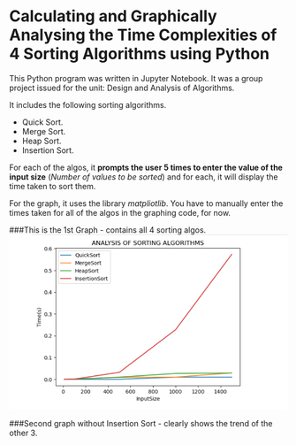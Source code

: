 # Calculating and Graphically Analysing the Time Complexities of 4 Sorting Algorithms using Python

This Python program was written in Jupyter Notebook. It was a group project issued for the unit: Design and Analysis of Algorithms.

It includes the following sorting algorithms.

- Quick Sort.
- Merge Sort.
- Heap Sort.
- Insertion Sort.

For each of the algos, it **prompts the user 5 times to enter the value of the input size** (_Number of values to be sorted_) and for each, it will display the time taken to sort them.

For the graph, it uses the library _matpliotlib_. You have to manually enter the times taken for all of the algos in the graphing code, for now.

###This is the 1st Graph - contains all 4 sorting algos.
![1st Graph - All 4 Algos](./Graph%20Screenshots/1st%20graph.png)

###Second graph without Insertion Sort - clearly shows the trend of the other 3.

